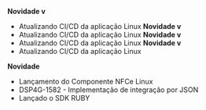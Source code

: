 **Novidade v**
- Atualizando CI/CD da aplicação Linux
**Novidade v**
- Atualizando CI/CD da aplicação Linux
**Novidade v**
- Atualizando CI/CD da aplicação Linux
**Novidade v**
- Atualizando CI/CD da aplicação Linux


**Novidade**
- Lançamento do Componente NFCe Linux
- DSP4G-1582 - Implementação de integração por JSON
- Lançado o SDK RUBY



